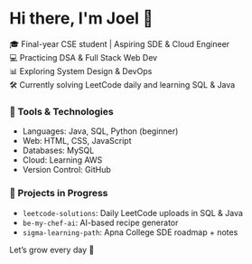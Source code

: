 # Hi there, I'm Joel 👋

🎓 Final-year CSE student | Aspiring SDE & Cloud Engineer  
💻 Practicing DSA & Full Stack Web Dev  
📊 Exploring System Design & DevOps  
🛠️ Currently solving LeetCode daily and learning SQL & Java

### 🔧 Tools & Technologies
- Languages: Java, SQL, Python (beginner)
- Web: HTML, CSS, JavaScript
- Databases: MySQL
- Cloud: Learning AWS
- Version Control: GitHub

### 🚀 Projects in Progress
- `leetcode-solutions`: Daily LeetCode uploads in SQL & Java
- `be-my-chef-ai`: AI-based recipe generator
- `sigma-learning-path`: Apna College SDE roadmap + notes

Let’s grow every day 🚀  
